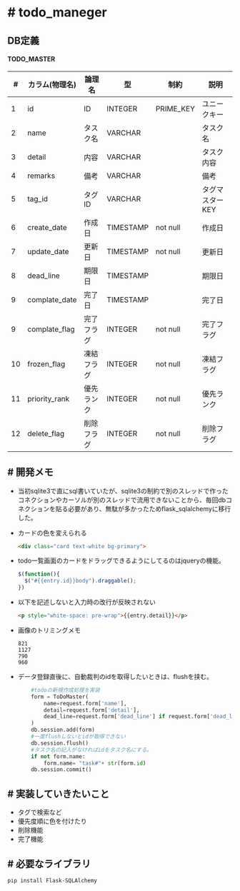 # # todo_maneger



## DB定義

#### TODO_MASTER

| #    | カラム(物理名) | 論理名     | 型        | 制約      | 説明            |
| ---- | -------------- | ---------- | --------- | --------- | --------------- |
| 1    | id             | ID         | INTEGER   | PRIME_KEY | ユニークキー    |
| 2    | name           | タスク名   | VARCHAR   |           | タスク名        |
| 3    | detail         | 内容       | VARCHAR   |           | タスク内容      |
| 4    | remarks        | 備考       | VARCHAR   |           | 備考            |
| 5    | tag_id         | タグID     | VARCHAR   |           | タグマスターKEY |
| 6    | create_date    | 作成日     | TIMESTAMP | not null  | 作成日          |
| 7    | update_date    | 更新日     | TIMESTAMP | not null  | 更新日          |
| 8    | dead_line      | 期限日     | TIMESTAMP |           | 期限日          |
| 9    | complate_date  | 完了日     | TIMESTAMP |           | 完了日          |
| 9    | complate_flag  | 完了フラグ | INTEGER   | not null  | 完了フラグ      |
| 10   | frozen_flag    | 凍結フラグ | INTEGER   | not null  | 凍結フラグ      |
| 11   | priority_rank  | 優先ランク | INTEGER   | not null  | 優先ランク      |
| 12   | delete_flag    | 削除フラグ | INTEGER   | not null  | 削除フラグ      |



## # 開発メモ

* 当初sqlite3で直にsql書いていたが、sqlite3の制約で別のスレッドで作ったコネクションやカーソルが別のスレッドで流用できないことから、毎回dbコネクションを貼る必要があり、無駄が多かったためflask_sqlalchemyに移行した。

* カードの色を変えられる
  
  ```html
  <div class="card text-white bg-primary">
  ```
  
* todo一覧画面のカードをドラッグできるようにしてるのはjqueryの機能。

  ```js
  $(function(){
  	$("#{{entry.id}}body").draggable();
  })
  ```

* 以下を記述しないと入力時の改行が反映されない

  ```html
  <p style="white-space: pre-wrap">{{entry.detail}}</p>
  ```

* 画像のトリミングメモ

  ```
  821
  1127
  790
  960	
  ```

* データ登録直後に、自動裁判のidを取得したいときは、flushを挟む。

  ```python
      #todoの新規作成処理を実装
      form = ToDoMaster(
          name=request.form['name'],
          detail=request.form['detail'],
          dead_line=request.form['dead_line'] if request.form['dead_line'] else "9999-12-31"
      )
      db.session.add(form)
      #一度flushしないとidが取得できない
      db.session.flush()
      #タスク名の記入がなければidをタスク名にする。
      if not form.name:
          form.name= "task#"+ str(form.id)
      db.session.commit()
  ```

  



## # 実装していきたいこと

* タグで検索など
* 優先度順に色を付けたり
* 削除機能
* 完了機能



## # 必要なライブラリ

```
pip install Flask-SQLAlchemy
```


